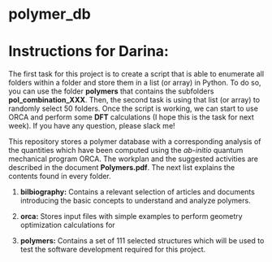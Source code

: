 # polymer_db

# Instructions for Darina:

The first task for this project is to create a script that is able to enumerate all folders within a folder and store them in a list (or array) in Python. 
To do so, you can use the folder **polymers** that contains the subfolders **pol_combination_XXX**. Then, the second task is using that list (or array) 
to randomly select 50 folders. Once the script is working, we can start to use ORCA and perform some **DFT** calculations (I hope this is the task for next 
week). If you have any question, please slack me!




This repository stores a polymer database with a corresponding analysis of the quantities which have been computed using the *ab-initio* quantum mechanical 
program ORCA. The workplan and the suggested activities are described in the document **Polymers.pdf**. The next list explains the contents found in every 
folder.

1. **bilbiography:** Contains a relevant selection of articles and documents introducing the basic concepts to understand and analyze polymers. 

2. **orca:** Stores input files with simple examples to perform geometry optimization calculations for 

3. **polymers:** Contains a set of 111 selected structures which will be used to test the software development required for this project.


